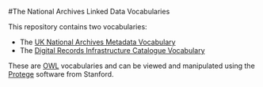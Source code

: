 #The National Archives Linked Data Vocabularies

This repository contains two vocabularies:
- The [UK National Archives Metadata Vocabulary](metadata)
- The [Digital Records Infrastructure Catalogue Vocabulary](terms)

These are [OWL](http://www.w3.org/TR/owl2-overview/) vocabularies and can be viewed and manipulated using the [Protege](http://protege.stanford.edu/) software from Stanford.
